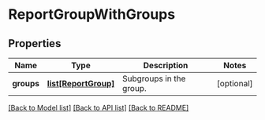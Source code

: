 # ReportGroupWithGroups

## Properties
Name | Type | Description | Notes
------------ | ------------- | ------------- | -------------
**groups** | [**list[ReportGroup]**](ReportGroup.md) | Subgroups in the group. | [optional] 

[[Back to Model list]](../README.md#documentation-for-models) [[Back to API list]](../README.md#documentation-for-api-endpoints) [[Back to README]](../README.md)

